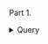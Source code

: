 Part 1. 
<details>
<summary>Query</summary>
```
SELECT
	  s1.dbt_valid_to AS "change_date",
	  s1.name AS "product_name",
	  s1.inventory AS changed_from,
	  s2.inventory AS changed_to
	FROM products_snapshot s1
	JOIN products_snapshot s2 ON s1.product_id = s2.product_id 
 AND s1.dbt_valid_to = s2.dbt_valid_from
	WHERE s2.dbt_valid_to is null
    and s2.dbt_valid_from >= '2023-04-24'
 
```
</details>
| change_date | product_name | CHANGED_FROM | CHANGED_TO |
| --- | --- | --- | --- |
| 2023-04-28T17:07:44.54Z | Philodendron | 25  | 15  |
| 2023-04-28T17:07:44.54Z | Bamboo | 56  | 44  |
| 2023-04-28T17:07:44.54Z | Pothos | 20  | 0   |
| 2023-04-28T17:07:44.54Z | String of pearls | 10  | 0   |
| 2023-04-28T17:07:44.54Z | ZZ Plant | 89  | 53  |
| 2023-04-28T17:07:44.54Z | Monstera | 64  | 50  |

Pothos and String of Pearls sold out at the end of week 3.
Looking at the changes in inventory in the last three weeks, products that appear more than once has higher volatility: `String of pearls`, `Pothos`, `Philodendron`, and `Monstera`.
| change_date | product_name | CHANGED_FROM | CHANGED_TO | DIFFERENCE |
| --- | --- | --- | --- | --- |
| 2023-04-28T17:07:44.54Z | Bamboo | 56  | 44  | 12  |
| 2023-04-28T17:07:44.54Z | Monstera | 64  | 50  | 14  |
| 2023-04-24T23:25:12.069Z | Monstera | 77  | 64  | 13  |
| 2023-04-28T17:07:44.54Z | Philodendron | 25  | 15  | 10  |
| 2023-04-24T23:25:12.069Z | Philodendron | 51  | 25  | 26  |
| 2023-04-28T17:07:44.54Z | Pothos | 20  | 0   | 20  |
| 2023-04-24T23:25:12.069Z | Pothos | 40  | 20  | 20  |
| 2023-04-28T17:07:44.54Z | String of pearls | 10  | 0   | 10  |
| 2023-04-24T23:25:12.069Z | String of pearls | 58  | 10  | 48  |
| 2023-04-28T17:07:44.54Z | ZZ Plant | 89  | 53  | 36  |

Part 2.